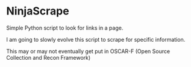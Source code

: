 NinjaScrape
===========

Simple Python script to look for links in a page.

I am going to slowly evolve this script to scrape for specific information.

This may or may not eventually get put in OSCAR-F (Open Source Collection and Recon Framework)
